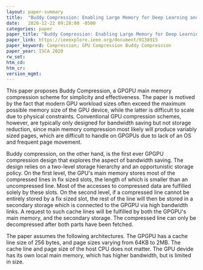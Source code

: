```yaml
---
layout: paper-summary
title:  "Buddy Compression: Enabling Large Memory for Deep Learning and HPC Workloads on GPU"
date:   2020-12-22 09:28:00 -0500
categories: paper
paper_title: "Buddy Compression: Enabling Large Memory for Deep Learning and HPC Workloads on GPU"
paper_link: https://ieeexplore.ieee.org/document/9138915
paper_keyword: Compression; GPU Compression Buddy Compression
paper_year: ISCA 2020
rw_set:
htm_cd:
htm_cr:
version_mgmt:
---
```


This paper proposes Buddy Compression, a GPGPU main memory compression scheme for simplicity and effectiveness.
The paper is motived by the fact that modern GPU workload sizes often exceed the maximum possible memory size 
of the GPU device, while the latter is difficult to scale due to physical constraints.
Conventional GPU compression schemes, however, are typically only designed for bandwidth saving but not storage 
reduction, since main memory compression most likely will produce variably sized pages, which are difficult to
handle on GPGPUs due to lack of an OS and frequent page movement.

Buddy compression, on the other hand, is the first ever GPGPU compression design that explores the aspect of bandwidth
saving. The design relies on a two-level storage hierarchy and an opportunistic storage policy. 
On the first level, the GPU's main memory stores most of the compressed lines in fix sized slots, the length of which
is smaller than an uncompressed line. Most of the accesses to compressed data are fulfilled solely by these slots.
On the second level, if a compressed line cannot be entirely stored by a fix sized slot, the rest of the line will then
be stored in a secondary storage which is connected to the GPGPU via high bandwidth links.
A request to such cache lines will be fulfilled by both the GPGPU's main memory, and the secondary storage. The 
compressed line can only be decompressed after both parts have been fetched.

The paper assumes the following architectures. The GPGPU has a cache line size of 256 bytes, and page sizes varying from
64KB to 2MB. The cache line and page size of the host CPU does not matter. 
The GPU devide has its own local main memory, which has higher bandwidth, but is limited in size.

